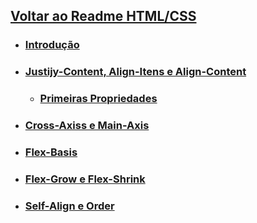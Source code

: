 ## [Voltar ao Readme HTML/CSS](../readme-HTML.md)

- ### [Introdução](introducao.md)

- ### [Justijy-Content, Align-Itens e Align-Content](justify-content_align-items_align-content.md)

    - ### [Primeiras Propriedades](primeiras-propriedades.md)

- ### [Cross-Axiss e Main-Axis](crossAxis-mainAxis.md)

- ### [Flex-Basis](flex-basis.md)

- ### [Flex-Grow e Flex-Shrink](flexGrow-flex-Shrink.md)

- ### [Self-Align e Order](selfAlign-order.md)